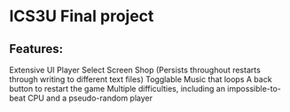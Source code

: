 # ICS3U Final project

## Features:
Extensive UI
Player Select Screen
Shop (Persists throughout restarts through writing to different text files)
Togglable Music that loops
A back button to restart the game
Multiple difficulties, including an impossible-to-beat CPU and a pseudo-random player

